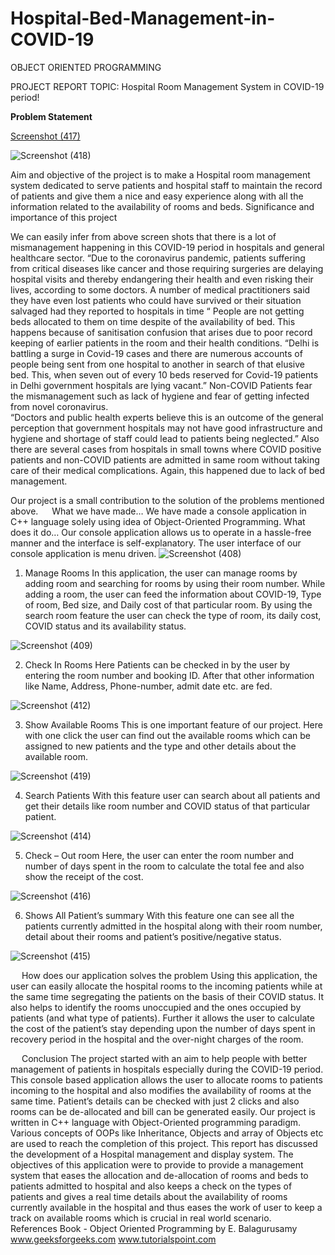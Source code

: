 # Hospital-Bed-Management-in-COVID-19

OBJECT ORIENTED PROGRAMMING

PROJECT REPORT
TOPIC:  Hospital Room Management System in COVID-19 period!

**Problem Statement**

[Screenshot (417)](https://user-images.githubusercontent.com/72400473/127728054-9a6a0460-3d1d-4702-a336-5cf62423e931.png)


![Screenshot (418)](https://user-images.githubusercontent.com/72400473/127728070-ccab6301-a7da-4ead-a21b-f74bc879d85c.png)



Aim and objective of the project is to make a Hospital room management system dedicated to serve patients and hospital staff to maintain the record of patients and give them a nice and easy experience along with all the information related to the availability of rooms and beds.
Significance and importance of this project


We can easily infer from above screen shots that there is a lot of mismanagement happening in this COVID-19 period in hospitals and general healthcare sector.
“Due to the coronavirus pandemic, patients suffering from critical diseases like cancer and those requiring surgeries are delaying hospital visits and thereby endangering their health and even risking their lives, according to some doctors.
A number of medical practitioners said they have even lost patients who could have survived or their situation salvaged had they reported to hospitals in time “
People are not getting beds allocated to them on time despite of the availability of bed. This happens because of sanitisation confusion that arises due to poor record keeping of earlier patients in the room and their health conditions. 
 “Delhi is battling a surge in Covid-19 cases and there are numerous accounts of people being sent from one hospital to another in search of that elusive bed. This, when seven out of every 10 beds reserved for Covid-19 patients in Delhi government hospitals are lying vacant.”
Non-COVID Patients fear the mismanagement such as lack of hygiene and fear of getting infected from novel coronavirus.  
“Doctors and public health experts believe this is an outcome of the general perception that government hospitals may not have good infrastructure and hygiene and shortage of staff could lead to patients being neglected.”
Also there are several cases from hospitals in small towns where COVID positive patients and non-COVID patients are admitted in same room without taking care of their medical complications. Again,  this happened due to lack of bed management. 

Our project is a small contribution to the solution of the problems mentioned above. 
 
What we have made…
We have made a console application in C++ language solely using idea of Object-Oriented Programming. 
What does it do…
Our console application allows us to operate in a hassle-free manner and the interface is self-explanatory. 
The user interface of our console application is menu driven. 
![Screenshot (408)](https://user-images.githubusercontent.com/72400473/127728096-99ae8ba3-5147-4e4d-932f-842b1bc48ebb.png)


1.  Manage Rooms
In this application, the user can manage rooms by adding room and searching for rooms by using their room number. While adding a room, the user can feed the information about COVID-19, Type of room, Bed size, and Daily cost of that particular room. By using the search room feature the user can check the type of room, its daily cost, COVID status and its availability status. 
 

![Screenshot (409)](https://user-images.githubusercontent.com/72400473/127728099-4e74f17a-6cf9-4fe5-818b-0947090e6408.png)

2. Check In Rooms
Here Patients can be checked in by the user by entering the room number and booking ID. After that other information like Name, Address, Phone-number, admit date etc. are fed.

![Screenshot (412)](https://user-images.githubusercontent.com/72400473/127728150-057704ff-4338-4301-8287-1f2189350767.png)

 
3.  Show Available Rooms
This is one important feature of our project. Here with one click the user can find out the available rooms which can be assigned to new patients and the type and other details about the available room.


![Screenshot (419)](https://user-images.githubusercontent.com/72400473/127728187-bc16ac19-c1c9-46d0-b439-7dc96c566f13.png)

 
4. Search Patients
With this feature user can search about all patients and get their details like room number and COVID status of that particular patient. 


 ![Screenshot (414)](https://user-images.githubusercontent.com/72400473/127728123-91e0fa5a-3d4f-445e-a63c-d87d640395fa.png)
 
5. Check – Out room
Here, the user can enter the room number and number of days spent in the room to calculate the total fee and also show the receipt of the cost.
 
 
 ![Screenshot (416)](https://user-images.githubusercontent.com/72400473/127728142-bd595c60-4df5-4325-a1ad-bebe0a798dca.png)


6. Shows All Patient’s summary
With this feature one can see all the patients currently admitted in the hospital along with their room number, detail about their rooms and patient’s positive/negative status. 
 


![Screenshot (415)](https://user-images.githubusercontent.com/72400473/127728146-a3a724a2-a563-4f1c-9b79-349e69cd987b.png)


 
 
How does our application solves the problem
Using this application, the user can easily allocate the hospital rooms to the incoming patients while at the same time segregating the patients on the basis of their COVID status. It also helps to identify the rooms unoccupied and the ones occupied by patients (and what type of patients).
Further it allows the user to calculate the cost of the patient’s stay depending upon the number of days spent in recovery period in the hospital and the over-night charges of the room. 




  
 
Conclusion 
The project started with an aim to help people with better management of patients in hospitals especially during the COVID-19 period. This console based application allows the user to allocate rooms to patients incoming to the hospital and also modifies the availability of rooms at the same time. Patient’s details can be checked with just 2 clicks and also rooms can be de-allocated and bill can be generated easily. Our project is written in C++ language with Object-Oriented programming paradigm. Various concepts of OOPs like Inheritance, Objects and array of Objects etc are used to reach the completion of this project.
This report has discussed the development of a Hospital management and display system. The objectives of this application were to provide to provide a management system that eases the allocation and de-allocation of rooms and beds to patients admitted to hospital and also keeps a check on the types of patients and gives a real time details about the availability of rooms currently available in the hospital and thus eases the work of user to keep a track on available rooms which is crucial in real world scenario.
 
References
Book - Object Oriented Programming by E. Balagurusamy
www.geeksforgeeks.com
www.tutorialspoint.com

